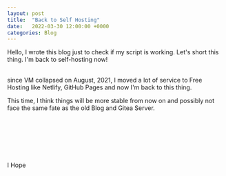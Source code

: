 ```yaml
---
layout: post
title:  "Back to Self Hosting"
date:   2022-03-30 12:00:00 +0000
categories: Blog
---
```

Hello, I wrote this blog just to check if my script is working. Let's short this thing. I'm back to self-hosting now! 

<br>since VM collapsed on August, 2021, I moved a lot of service to Free Hosting like Netlify, GitHub Pages and now I'm back to this thing.<br>

This time, I think things will be more stable from now on and possibly not face the same fate as the old Blog and Gitea Server.

<br><br><br><br><br><br>
I Hope